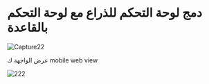 # دمج لوحة التحكم للذراع مع لوحة التحكم بالقاعدة 
![Capture22](https://user-images.githubusercontent.com/86187090/127328761-6ffb8e46-b769-4f51-b84a-367f3944fa01.PNG)


عرض الواجهة ك
 mobile web view 

![222](https://user-images.githubusercontent.com/86187090/127341112-60f90d78-6635-49ce-8965-c66d3d37ead6.PNG)
